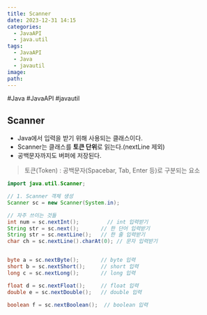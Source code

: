 ```yaml
---
title: Scanner
date: 2023-12-31 14:15
categories:
  - JavaAPI
  - java.util
tags:
  - JavaAPI
  - Java
  - javautil
image: 
path:
---
```

#Java #JavaAPI #javautil

## Scanner
+ Java에서 입력을 받기 위해 사용되는 클래스이다.
+ Scanner는 클래스를 **토큰 단위**로 읽는다.(nextLine 제외)
+ 공백문자까지도 버퍼에 저장된다.

> 토큰(Token) : 공백문자(Spacebar, Tab, Enter 등)로 구분되는 요소

```java
import java.util.Scanner;

// 1. Scanner 객체 생성
Scanner sc = new Scanner(System.in);

// 자주 쓰이는 것들
int num = sc.nextInt();         // int 입력받기
String str = sc.next();       // 한 단어 입력받기
String str = sc.nextLine();   // 한 줄 입력받기
char ch = sc.nextLine().charAt(0); // 문자 입력받기


byte a = sc.nextByte();       // byte 입력
short b = sc.nextShort();     // short 입력
long c = sc.nextLong();       // long 입력

float d = sc.nextFloat();     // float 입력
double e = sc.nextDouble();   // double 입력

boolean f = sc.nextBoolean();  // boolean 입력
```